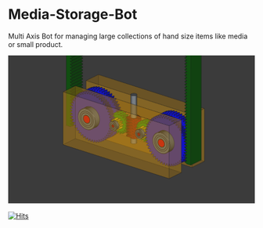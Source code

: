 # Media-Storage-Bot
Multi Axis Bot for managing large collections of hand size items like media or small product.


![](z.png)


[![Hits](https://hits.sh/github.com/MilesBDyson/Media-Storage-Bot.svg)](https://github.com/MilesBDyson/Media-Storage-Bot/tree/main)

